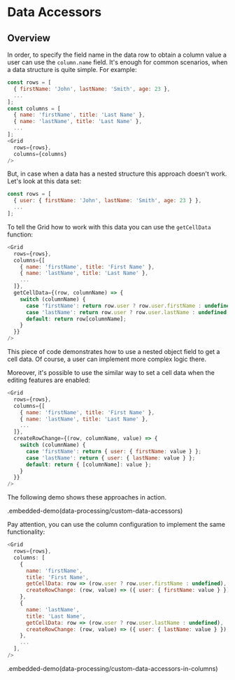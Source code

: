# Data Accessors

## Overview

In order, to specify the field name in the data row to obtain a column value a user can use the `column.name` field. It's enough for common scenarios, when a data structure is quite simple. For example:

```js
const rows = [
  { firstName: 'John', lastName: 'Smith', age: 23 },
  ...
];
const columns = [
  { name: 'firstName', title: 'Last Name' },
  { name: 'lastName', title: 'Last Name' },
  ...
];
<Grid
  rows={rows},
  columns={columns}
/>
```

But, in case when a data has a nested structure this approach doesn't work. Let's look at this data set:

```js
const rows = [
  { user: { firstName: 'John', lastName: 'Smith', age: 23 } },
  ...
];
```

To tell the Grid how to work with this data you can use the `getCellData` function:

```js
<Grid
  rows={rows},
  columns={[
    { name: 'firstName', title: 'First Name' },
    { name: 'lastName', title: 'Last Name' },
    ...
  ]},
  getCellData={(row, columnName) => {
    switch (columnName) {
      case 'firstName': return row.user ? row.user.firstName : undefined;
      case 'lastName': return row.user ? row.user.lastName : undefined;
      default: return row[columnName];
    }
  }}
/>
```

This piece of code demonstrates how to use a nested object field to get a cell data. Of course, a user can implement more complex logic there.

Moreover, it's possible to use the similar way to set a cell data when the editing features are enabled:

```js
<Grid
  rows={rows},
  columns={[
    { name: 'firstName', title: 'First Name' },
    { name: 'lastName', title: 'Last Name' },
    ...
  ]},
  createRowChange={(row, columnName, value) => {
    switch (columnName) {
      case 'firstName': return { user: { firstName: value } };
      case 'lastName': return { user: { lastName: value } };
      default: return { [columnName]: value };
    }
  }}
/>
```

The following demo shows these approaches in action.

.embedded-demo(data-processing/custom-data-accessors)

Pay attention, you can use the column configuration to implement the same functionality:

```js
<Grid
  rows={rows},
  columns: [
    {
      name: 'firstName',
      title: 'First Name',
      getCellData: row => (row.user ? row.user.firstName : undefined),
      createRowChange: (row, value) => ({ user: { firstName: value } }),
    },
    {
      name: 'lastName',
      title: 'Last Name',
      getCellData: row => (row.user ? row.user.lastName : undefined),
      createRowChange: (row, value) => ({ user: { lastName: value } }),
    },
    ...
  ],
/>
```

.embedded-demo(data-processing/custom-data-accessors-in-columns)
